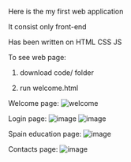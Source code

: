 Here is the my first web application

It consist only front-end 

Has been written on HTML CSS JS

To see web page:
1) download code/ folder

2) run welcome.html

Welcome page:
![welcome](https://user-images.githubusercontent.com/83222450/161309121-0cbd6089-f9b3-420e-95f3-d6f5fc7f7e13.png)

Login page:
![image](https://user-images.githubusercontent.com/83222450/161309297-87328eb8-18c9-418d-9d44-c4b77cb65373.png)
![image](https://user-images.githubusercontent.com/83222450/161309253-6675de34-f371-4816-acb7-bc904783b257.png)

Spain education page:
![image](https://user-images.githubusercontent.com/83222450/161309383-e7cb365b-7c2c-4ddb-b01c-2bc477abea80.png)

Contacts page:
![image](https://user-images.githubusercontent.com/83222450/161309425-994f9def-fdb3-4be3-aac5-080dfaab3681.png)
